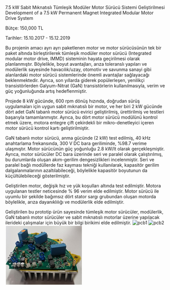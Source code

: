 7.5 kW Sabit Mıknatıslı Tümleşik Modüler Motor Sürücü Sistemi Geliştirilmesi
Development of a 7.5 kW Permanent Magnet Integrated Modular Motor Drive System

Bütçe: 150,000 TL

Tarihler: 15.10.2017 - 15.12.2019

Bu projenin amacı ayrı ayrı paketlenen motor ve motor sürücüsünün tek bir paket altında birleştirilerek tümleşik modüler motor sürücü (Integrated modular motor drive, IMMD) sisteminin hayata geçirilmesi olarak planlanmıştır. Böylelikle, boyut avantajları, arıza toleranslı yapıları ve modülerlik sayesinde havacılık/uzay, otomotiv ve savunma sanayi gibi alanlardaki motor sürücü sistemlerinde önemli avantajlar sağlayacağı beklenmektedir. Ayrıca, son yıllarda giderek popülerleşen, yenilikçi transistörlerden Galyum-Nitrat (GaN) transistörlerin kullanılmasıyla, verim ve güç yoğunluğunda artış hedeflenmiştir. 

Projede 8 kW gücünde, 600 rpm dönüş hızında, doğrudan sürüş uygulamaları için uygun sabit mıknatıslı bir motor, ve her biri 2 kW gücünde dört adet GaN tabanlı motor sürücü evirici geliştirilmiş, ürettirilmiş ve testleri başarıyla tamamlanmıştır. Ayrıca, bu dört motor sürücü modülünü kontrol etmek üzere, motora entegre çift çekirdekli bir mikro-denetleyici içeren motor sürücü kontrol kartı geliştirilmiştir.

GaN tabanlı motor sürücü, anma gücünde (2 kW) test edilmiş, 40 kHz anahtarlama frekansında, 300 V DC bara geriliminde, %98.7 verime ulaşmıştır. Motor sürücünün güç yoğunluğu 2.8 kW/lt olarak gerçekleşmiştir. Ayrıca, motor sürücüler DC bara üzerinde seri ve paralel olarak çalıştırılmış, bu durumlarda oluşan akım-gerilim dengesizlikleri incelenmiştir. Seri ve paralel bağlı modüllerde faz kayması tekniği kullanılarak, kapasitör gerilim dalgalanmalarının azaltılabileceği, böylelikle kapasitör boyutunun da küçültülebileceği gösterilmiştir.

Geliştirilen motor,  değişik hız ve yük koşulları altında test edilmiştir. Motora uygulanan testler neticesinde % 96 verim elde edilmiştir. Motor sürücü ile uyumlu bir şekilde bağımsız dört stator sargı grubundan oluşan motorda böylelikle, arıza dayanıklılığı ve modülerlik elde edilmiştir.

Geliştirilen bu prototip ürün sayesinde tümleşik motor sürücüler, modülerlik, GaN tabanlı motor sürücüler ve sabit mıknatıslı motorlar üzerine yapılacak ilerideki çalışmalar için büyük bir bilgi birikimi elde edilmiştir.
![pcb1](immd1.jpg)
![pcb2](immd2.jpg)
![pcb3](immd3.png)
